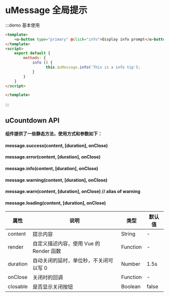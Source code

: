 # uMessage 全局提示

:::demo 基本使用

```html
<template>
    <u-button type="primary" @click="info">Display info prompt</u-button>
</template>
<script>
    export default {
        methods: {
            info () {
                  this.$uMessage.info('This is a info tip');
            }
        }
    }
</script>

</template>
```

:::
## uCountdown API
#### 组件提供了一些静态方法，使用方式和参数如下：

#### message.success(content, [duration], onClose)
#### message.error(content, [duration], onClose)
#### message.info(content, [duration], onClose)
#### message.warning(content, [duration], onClose)
#### message.warn(content, [duration], onClose) // alias of warning
#### message.loading(content, [duration], onClose)
| 属性       | 说明                                        | 类型   | 默认值     |
| ---------- | ------------------------------------------- | ------ | ---------- |
| content      | 提示内容     | String | -       |
| render       | 自定义描述内容，使用 Vue 的 Render 函数 | Function | -    |
| duration    | 自动关闭的延时，单位秒，不关闭可以写 0                                  | Number | 1.5s         |
| onClose  | 	关闭时的回调                          | Function | - |
| closable | 是否显示关闭按钮                                    | Boolean | false  |
